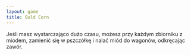 ```yaml
---
layout: game
title: Guld Corn
---
```


Jeśli masz wystarczająco dużo czasu, możesz przy każdym zbiorniku 
z 
miodem, zamienić się w pszczółkę i nalać miód do wagonów, 
odkręcając 
zawór.
